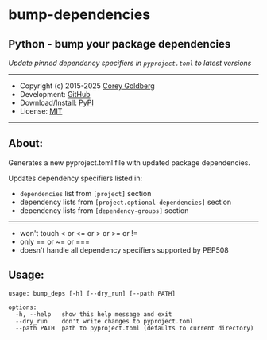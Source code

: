 # bump-dependencies

## Python - bump your package dependencies

*Update pinned dependency specifiers in `pyproject.toml` to latest versions*

---

- Copyright (c) 2015-2025 [Corey Goldberg][github-home]
- Development: [GitHub][github-repo]
- Download/Install: [PyPI][pypi-bump-dependencies]
- License: [MIT][mit-license]

----

## About:

Generates a new pyproject.toml file with updated package dependencies.

Updates dependency specifiers listed in:

- `dependencies` list from `[project]` section
- dependency lists from `[project.optional-dependencies]` section
- dependency lists from `[dependency-groups]` section

----

- won't touch < or <= or > or >= or !=
- only == or ~= or ===
- doesn't handle all dependency specifiers supported by PEP508

## Usage:

```
usage: bump_deps [-h] [--dry_run] [--path PATH]

options:
  -h, --help   show this help message and exit
  --dry_run    don't write changes to pyproject.toml
  --path PATH  path to pyproject.toml (defaults to current directory)
```

[github-home]: https://github.com/cgoldberg
[github-repo]: https://github.com/cgoldberg/bump-dependencies
[pypi-bump-dependencies]: https://pypi.org/project/bump-dependencies
[mit-license]: https://raw.githubusercontent.com/cgoldberg/bump-dependencies/refs/heads/master/LICENSE
[pep-508]: https://peps.python.org/pep-0508
[pep-735]: https://peps.python.org/pep-0735
[pypa-dependency-specifiers]: https://packaging.python.org/en/latest/specifications/dependency-specifiers
[pypa-pyproject-dependencies]: https://packaging.python.org/en/latest/specifications/pyproject-toml/#dependencies-optional-dependencies
[pypa-dependency-groups]: https://packaging.python.org/en/latest/specifications/dependency-groups
